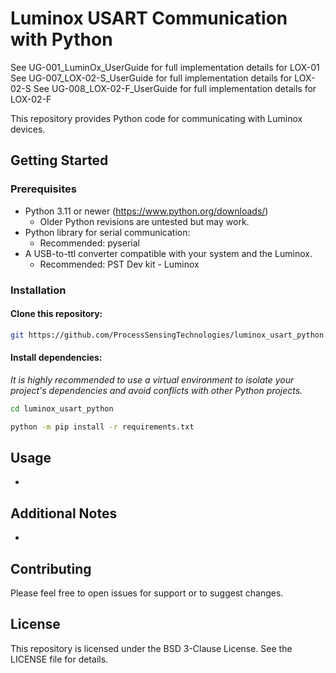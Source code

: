 # Luminox USART Communication with Python

See UG-001_LuminOx_UserGuide for full implementation details for LOX-01
See UG-007_LOX-02-S_UserGuide for full implementation details for LOX-02-S
See UG-008_LOX-02-F_UserGuide for full implementation details for LOX-02-F

This repository provides Python code for communicating with Luminox devices.

## Getting Started

### Prerequisites

- Python 3.11 or newer (https://www.python.org/downloads/)
    - Older Python revisions are untested but may work.
- Python library for serial communication:
    - Recommended: pyserial
- A USB-to-ttl converter compatible with your system and the Luminox.
    - Recommended: PST Dev kit - Luminox


### Installation

#### Clone this repository:

```bash
git https://github.com/ProcessSensingTechnologies/luminox_usart_python.git
```

#### Install dependencies:

*It is highly recommended to use a virtual environment to isolate your project's dependencies and avoid conflicts with other Python projects.*
```Bash
cd luminox_usart_python

python -m pip install -r requirements.txt
```
## Usage

-

## Additional Notes

-

## Contributing

Please feel free to open issues for support or to suggest changes.

## License

This repository is licensed under the BSD 3-Clause License. See the LICENSE file for details.
